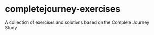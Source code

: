 # completejourney-exercises
A collection of exercises and solutions based on the Complete Journey Study

